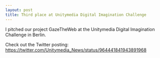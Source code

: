 ```yaml
---
layout: post
title: Third place at Unitymedia Digital Imagination Challenge
---
```

I pitched our project GazeTheWeb at the Unitymedia Digital Imagination Challenge in Berlin.

Check out the Twitter posting: https://twitter.com/Unitymedia_News/status/964441841943891968
